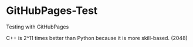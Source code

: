 # GitHubPages-Test
Testing with GitHubPages

C++ is 2^11 times better than Python because it is more skill-based.
      (2048)